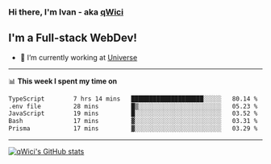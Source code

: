 ### Hi there, I'm Ivan - aka [qWici][website]

## I'm a Full-stack WebDev!
- 🔭 I’m currently working at [Universe][universe]

---

📊 **This week I spent my time on**
<!--START_SECTION:waka-->

```txt
TypeScript        7 hrs 14 mins   ████████████████████░░░░░   80.14 %
.env file         28 mins         █▒░░░░░░░░░░░░░░░░░░░░░░░   05.23 %
JavaScript        19 mins         █░░░░░░░░░░░░░░░░░░░░░░░░   03.52 %
Bash              17 mins         ▓░░░░░░░░░░░░░░░░░░░░░░░░   03.31 %
Prisma            17 mins         ▓░░░░░░░░░░░░░░░░░░░░░░░░   03.29 %
```

<!--END_SECTION:waka-->

---

[![qWici's GitHub stats](https://github-readme-stats.vercel.app/api?username=qWici)](https://github.com/qWici/github-readme-stats)

[website]: https://devkucher.com
[twitter]: https://twitter.com/KucherDev
[linkedin]: https://www.linkedin.com/in/ivankucher
[universe]: https://universeapps.limited
